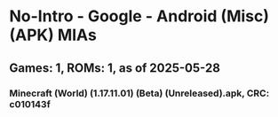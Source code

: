 # No-Intro - Google - Android (Misc) (APK) MIAs
## Games: 1, ROMs: 1, as of 2025-05-28

### Minecraft (World) (1.17.11.01) (Beta) (Unreleased).apk, CRC: c010143f
